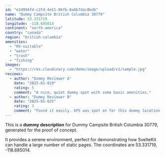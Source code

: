 ```yaml
---
id: "e14994fd-c2fd-4e51-9bfb-8a6b7dac8bdb"
name: "Dummy Campsite British Columbia 30779"
latitude: 53.331719
longitude: -118.685014
continent: "north-america"
country: "canada"
region: "british-columbia"
amenities:
  - "RV-suitable"
  - "water"
  - "trash"
  - "fishing"
images:
  - "https://res.cloudinary.com/demo/image/upload/v1/sample.jpg"
reviews:
  - author: "Dummy Reviewer A"
    date: "2025-01-019"
    rating: 5
    comment: "A nice, quiet dummy spot with some basic amenities."
  - author: "Dummy Reviewer B"
    date: "2025-01-025"
    rating: 3
    comment: "Found it easily. GPS was spot on for this dummy location."
---
```


This is a **dummy description** for Dummy Campsite British Columbia 30779, generated for the proof of concept.

It provides a serene environment, perfect for demonstrating how SvelteKit can handle a large number of static pages. The coordinates are 53.331719, -118.685014.
